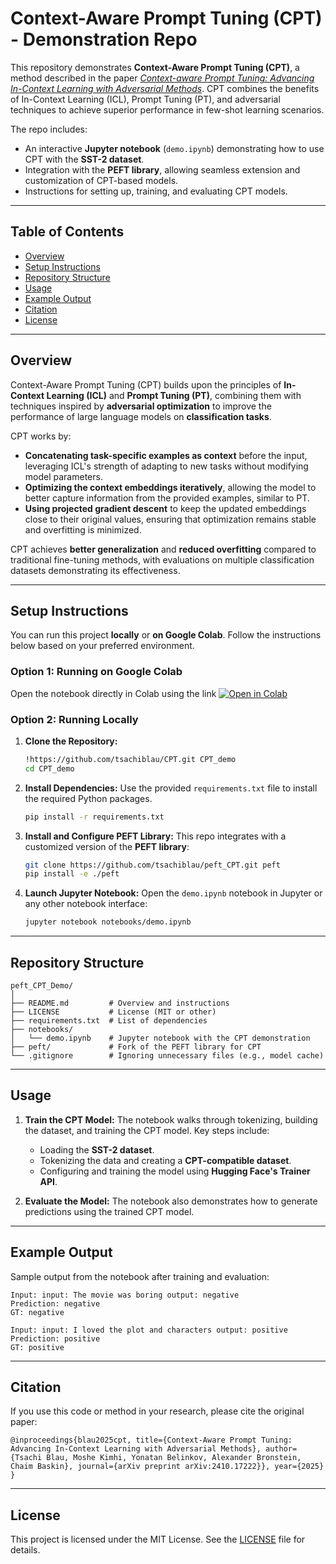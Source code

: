 
# **Context-Aware Prompt Tuning (CPT) - Demonstration Repo**

This repository demonstrates **Context-Aware Prompt Tuning (CPT)**, a method described in the paper [*Context-aware Prompt Tuning: Advancing In-Context Learning with Adversarial Methods*](https://arxiv.org/abs/2410.17222). CPT combines the benefits of In-Context Learning (ICL), Prompt Tuning (PT), and adversarial techniques to achieve superior performance in few-shot learning scenarios.

The repo includes:
- An interactive **Jupyter notebook** (`demo.ipynb`) demonstrating how to use CPT with the **SST-2 dataset**.
- Integration with the **PEFT library**, allowing seamless extension and customization of CPT-based models.
- Instructions for setting up, training, and evaluating CPT models.

---

## **Table of Contents**
- [Overview](#overview)
- [Setup Instructions](#setup-instructions)
- [Repository Structure](#repository-structure)
- [Usage](#usage)
- [Example Output](#example-output)
- [Citation](#citation)
- [License](#license)

---

## **Overview**  
Context-Aware Prompt Tuning (CPT) builds upon the principles of **In-Context Learning (ICL)** and **Prompt Tuning (PT)**, combining them with techniques inspired by **adversarial optimization** to improve the performance of large language models on **classification tasks**.

CPT works by:
- **Concatenating task-specific examples as context** before the input, leveraging ICL's strength of adapting to new tasks without modifying model parameters.
- **Optimizing the context embeddings iteratively**, allowing the model to better capture information from the provided examples, similar to PT.
- **Using projected gradient descent** to keep the updated embeddings close to their original values, ensuring that optimization remains stable and overfitting is minimized.

CPT achieves **better generalization** and **reduced overfitting** compared to traditional fine-tuning methods, with evaluations on multiple classification datasets demonstrating its effectiveness.

---

## **Setup Instructions**
You can run this project **locally** or **on Google Colab**. Follow the instructions below based on your preferred environment.

### Option 1: Running on Google Colab

Open the notebook directly in Colab using the link
 [![Open in Colab](https://colab.research.google.com/assets/colab-badge.svg)](https://colab.research.google.com/drive/1UhQDVhZ9bDlSk1551SuJV8tIUmlIayta?usp=sharing)



### Option 2: Running Locally

1. **Clone the Repository:**
   ```bash
   !https://github.com/tsachiblau/CPT.git CPT_demo
   cd CPT_demo
   ```

2. **Install Dependencies:**
   Use the provided `requirements.txt` file to install the required Python packages.
   ```bash
   pip install -r requirements.txt
   ```

3. **Install and Configure PEFT Library:**
   This repo integrates with a customized version of the **PEFT library**:
   ```bash
   git clone https://github.com/tsachiblau/peft_CPT.git peft
   pip install -e ./peft
   ```

4. **Launch Jupyter Notebook:**
   Open the `demo.ipynb` notebook in Jupyter or any other notebook interface:
   ```bash
   jupyter notebook notebooks/demo.ipynb
   ```
   


---

## **Repository Structure**

```
peft_CPT_Demo/
│
├── README.md         # Overview and instructions
├── LICENSE           # License (MIT or other)
├── requirements.txt  # List of dependencies
├── notebooks/
│   └── demo.ipynb    # Jupyter notebook with the CPT demonstration
├── peft/             # Fork of the PEFT library for CPT
└── .gitignore        # Ignoring unnecessary files (e.g., model cache)
```

---

## **Usage**

1. **Train the CPT Model:**
   The notebook walks through tokenizing, building the dataset, and training the CPT model. Key steps include:
   - Loading the **SST-2 dataset**.
   - Tokenizing the data and creating a **CPT-compatible dataset**.
   - Configuring and training the model using **Hugging Face's Trainer API**.

2. **Evaluate the Model:**
   The notebook also demonstrates how to generate predictions using the trained CPT model.

---

## **Example Output**

Sample output from the notebook after training and evaluation:

```
Input: input: The movie was boring output: negative
Prediction: negative
GT: negative

Input: input: I loved the plot and characters output: positive
Prediction: positive
GT: positive
```

---

## **Citation**

If you use this code or method in your research, please cite the original paper:

```
@inproceedings{blau2025cpt, title={Context-Aware Prompt Tuning: Advancing In-Context Learning with Adversarial Methods}, author={Tsachi Blau, Moshe Kimhi, Yonatan Belinkov, Alexander Bronstein, Chaim Baskin}, journal={arXiv preprint arXiv:2410.17222}}, year={2025} }
```

---

## **License**

This project is licensed under the MIT License. See the [LICENSE](LICENSE) file for details.
